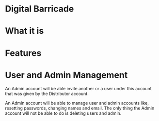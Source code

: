 # Digital Barricade

# What it is

# Features


# User and Admin Management

An Admin account will be able invite another or a user under this account that was given by the Distributor account.

An Admin account will be able to manage user and admin accounts like, resetting passwords, changing names and email. The only thing the Admin account will not be able to do is deleting users and admin.